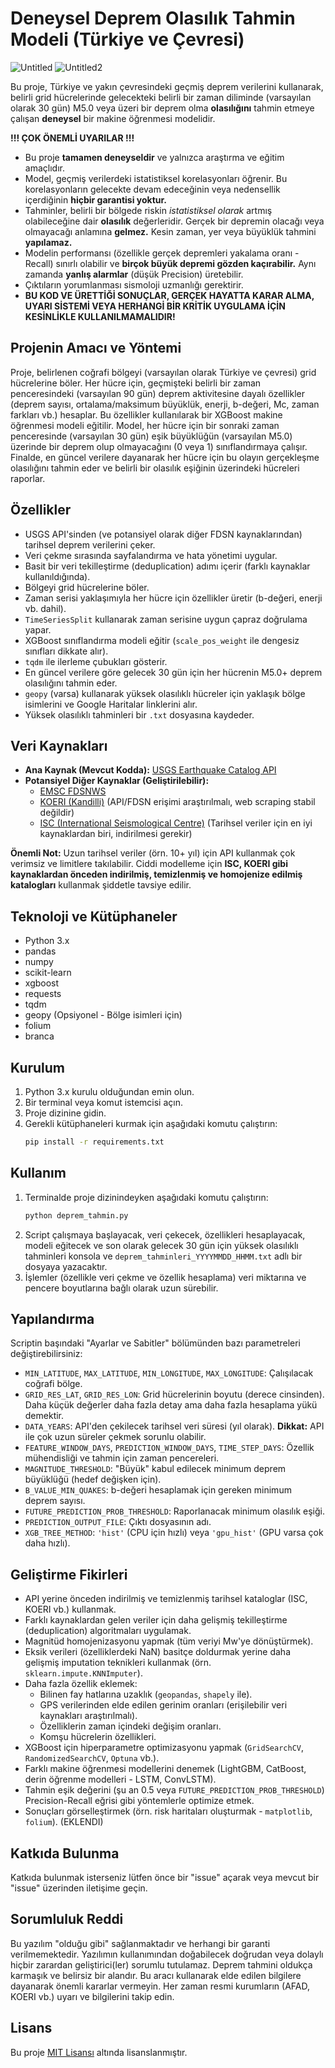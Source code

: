 # Deneysel Deprem Olasılık Tahmin Modeli (Türkiye ve Çevresi)

![Untitled](https://github.com/user-attachments/assets/f7656075-5fa0-4d49-87d6-466ccdc28490)
![Untitled2](https://github.com/user-attachments/assets/edb358f0-a1c8-4c83-941c-7bd67ced55d5)


Bu proje, Türkiye ve yakın çevresindeki geçmiş deprem verilerini kullanarak, belirli grid hücrelerinde gelecekteki belirli bir zaman diliminde (varsayılan olarak 30 gün) M5.0 veya üzeri bir deprem olma **olasılığını** tahmin etmeye çalışan **deneysel** bir makine öğrenmesi modelidir.

**!!! ÇOK ÖNEMLİ UYARILAR !!!**

*   Bu proje **tamamen deneyseldir** ve yalnızca araştırma ve eğitim amaçlıdır.
*   Model, geçmiş verilerdeki istatistiksel korelasyonları öğrenir. Bu korelasyonların gelecekte devam edeceğinin veya nedensellik içerdiğinin **hiçbir garantisi yoktur.**
*   Tahminler, belirli bir bölgede riskin *istatistiksel olarak* artmış olabileceğine dair **olasılık** değerleridir. Gerçek bir depremin olacağı veya olmayacağı anlamına **gelmez.** Kesin zaman, yer veya büyüklük tahmini **yapılamaz.**
*   Modelin performansı (özellikle gerçek depremleri yakalama oranı - Recall) sınırlı olabilir ve **birçok büyük depremi gözden kaçırabilir.** Aynı zamanda **yanlış alarmlar** (düşük Precision) üretebilir.
*   Çıktıların yorumlanması sismoloji uzmanlığı gerektirir.
*   **BU KOD VE ÜRETTİĞİ SONUÇLAR, GERÇEK HAYATTA KARAR ALMA, UYARI SİSTEMİ VEYA HERHANGİ BİR KRİTİK UYGULAMA İÇİN KESİNLİKLE KULLANILMAMALIDIR!**

## Projenin Amacı ve Yöntemi

Proje, belirlenen coğrafi bölgeyi (varsayılan olarak Türkiye ve çevresi) grid hücrelerine böler. Her hücre için, geçmişteki belirli bir zaman penceresindeki (varsayılan 90 gün) deprem aktivitesine dayalı özellikler (deprem sayısı, ortalama/maksimum büyüklük, enerji, b-değeri, Mc, zaman farkları vb.) hesaplar. Bu özellikler kullanılarak bir XGBoost makine öğrenmesi modeli eğitilir. Model, her hücre için bir sonraki zaman penceresinde (varsayılan 30 gün) eşik büyüklüğün (varsayılan M5.0) üzerinde bir deprem olup olmayacağını (0 veya 1) sınıflandırmaya çalışır. Finalde, en güncel verilere dayanarak her hücre için bu olayın gerçekleşme olasılığını tahmin eder ve belirli bir olasılık eşiğinin üzerindeki hücreleri raporlar.

## Özellikler

*   USGS API'sinden (ve potansiyel olarak diğer FDSN kaynaklarından) tarihsel deprem verilerini çeker.
*   Veri çekme sırasında sayfalandırma ve hata yönetimi uygular.
*   Basit bir veri tekilleştirme (deduplication) adımı içerir (farklı kaynaklar kullanıldığında).
*   Bölgeyi grid hücrelerine böler.
*   Zaman serisi yaklaşımıyla her hücre için özellikler üretir (b-değeri, enerji vb. dahil).
*   `TimeSeriesSplit` kullanarak zaman serisine uygun çapraz doğrulama yapar.
*   XGBoost sınıflandırma modeli eğitir (`scale_pos_weight` ile dengesiz sınıfları dikkate alır).
*   `tqdm` ile ilerleme çubukları gösterir.
*   En güncel verilere göre gelecek 30 gün için her hücrenin M5.0+ deprem olasılığını tahmin eder.
*   `geopy` (varsa) kullanarak yüksek olasılıklı hücreler için yaklaşık bölge isimlerini ve Google Haritalar linklerini alır.
*   Yüksek olasılıklı tahminleri bir `.txt` dosyasına kaydeder.

## Veri Kaynakları

*   **Ana Kaynak (Mevcut Kodda):** [USGS Earthquake Catalog API](https://earthquake.usgs.gov/fdsnws/event/1/)
*   **Potansiyel Diğer Kaynaklar (Geliştirilebilir):**
    *   [EMSC FDSNWS](https://www.seismicportal.eu/fdsnws/event/1/)
    *   [KOERI (Kandilli)](http://www.koeri.boun.edu.tr/scripts/lst0.asp) (API/FDSN erişimi araştırılmalı, web scraping stabil değildir)
    *   [ISC (International Seismological Centre)](http://www.isc.ac.uk/iscbulletin/) (Tarihsel veriler için en iyi kaynaklardan biri, indirilmesi gerekir)

**Önemli Not:** Uzun tarihsel veriler (örn. 10+ yıl) için API kullanmak çok verimsiz ve limitlere takılabilir. Ciddi modelleme için **ISC, KOERI gibi kaynaklardan önceden indirilmiş, temizlenmiş ve homojenize edilmiş katalogları** kullanmak şiddetle tavsiye edilir.

## Teknoloji ve Kütüphaneler

*   Python 3.x
*   pandas
*   numpy
*   scikit-learn
*   xgboost
*   requests
*   tqdm
*   geopy (Opsiyonel - Bölge isimleri için)
*   folium
*   branca

## Kurulum

1.  Python 3.x kurulu olduğundan emin olun.
2.  Bir terminal veya komut istemcisi açın.
3.  Proje dizinine gidin.
4.  Gerekli kütüphaneleri kurmak için aşağıdaki komutu çalıştırın:
    ```bash
    pip install -r requirements.txt
    ```

## Kullanım

1.  Terminalde proje dizinindeyken aşağıdaki komutu çalıştırın:
    ```bash
    python deprem_tahmin.py
    ```
2.  Script çalışmaya başlayacak, veri çekecek, özellikleri hesaplayacak, modeli eğitecek ve son olarak gelecek 30 gün için yüksek olasılıklı tahminleri konsola ve `deprem_tahminleri_YYYYMMDD_HHMM.txt` adlı bir dosyaya yazacaktır.
3.  İşlemler (özellikle veri çekme ve özellik hesaplama) veri miktarına ve pencere boyutlarına bağlı olarak uzun sürebilir.

## Yapılandırma

Scriptin başındaki "Ayarlar ve Sabitler" bölümünden bazı parametreleri değiştirebilirsiniz:

*   `MIN_LATITUDE`, `MAX_LATITUDE`, `MIN_LONGITUDE`, `MAX_LONGITUDE`: Çalışılacak coğrafi bölge.
*   `GRID_RES_LAT`, `GRID_RES_LON`: Grid hücrelerinin boyutu (derece cinsinden). Daha küçük değerler daha fazla detay ama daha fazla hesaplama yükü demektir.
*   `DATA_YEARS`: API'den çekilecek tarihsel veri süresi (yıl olarak). **Dikkat:** API ile çok uzun süreler çekmek sorunlu olabilir.
*   `FEATURE_WINDOW_DAYS`, `PREDICTION_WINDOW_DAYS`, `TIME_STEP_DAYS`: Özellik mühendisliği ve tahmin için zaman pencereleri.
*   `MAGNITUDE_THRESHOLD`: "Büyük" kabul edilecek minimum deprem büyüklüğü (hedef değişken için).
*   `B_VALUE_MIN_QUAKES`: b-değeri hesaplamak için gereken minimum deprem sayısı.
*   `FUTURE_PREDICTION_PROB_THRESHOLD`: Raporlanacak minimum olasılık eşiği.
*   `PREDICTION_OUTPUT_FILE`: Çıktı dosyasının adı.
*   `XGB_TREE_METHOD`: `'hist'` (CPU için hızlı) veya `'gpu_hist'` (GPU varsa çok daha hızlı).

## Geliştirme Fikirleri

*   API yerine önceden indirilmiş ve temizlenmiş tarihsel kataloglar (ISC, KOERI vb.) kullanmak.
*   Farklı kaynaklardan gelen veriler için daha gelişmiş tekilleştirme (deduplication) algoritmaları uygulamak.
*   Magnitüd homojenizasyonu yapmak (tüm veriyi Mw'ye dönüştürmek).
*   Eksik verileri (özelliklerdeki NaN) basitçe doldurmak yerine daha gelişmiş imputation teknikleri kullanmak (örn. `sklearn.impute.KNNImputer`).
*   Daha fazla özellik eklemek:
    *   Bilinen fay hatlarına uzaklık (`geopandas`, `shapely` ile).
    *   GPS verilerinden elde edilen gerinim oranları (erişilebilir veri kaynakları araştırılmalı).
    *   Özelliklerin zaman içindeki değişim oranları.
    *   Komşu hücrelerin özellikleri.
*   XGBoost için hiperparametre optimizasyonu yapmak (`GridSearchCV`, `RandomizedSearchCV`, `Optuna` vb.).
*   Farklı makine öğrenmesi modellerini denemek (LightGBM, CatBoost, derin öğrenme modelleri - LSTM, ConvLSTM).
*   Tahmin eşik değerini (şu an 0.5 veya `FUTURE_PREDICTION_PROB_THRESHOLD`) Precision-Recall eğrisi gibi yöntemlerle optimize etmek.
*   Sonuçları görselleştirmek (örn. risk haritaları oluşturmak - `matplotlib`, `folium`). (EKLENDI)

## Katkıda Bulunma

Katkıda bulunmak isterseniz lütfen önce bir "issue" açarak veya mevcut bir "issue" üzerinden iletişime geçin.

## Sorumluluk Reddi

Bu yazılım "olduğu gibi" sağlanmaktadır ve herhangi bir garanti verilmemektedir. Yazılımın kullanımından doğabilecek doğrudan veya dolaylı hiçbir zarardan geliştirici(ler) sorumlu tutulamaz. Deprem tahmini oldukça karmaşık ve belirsiz bir alandır. Bu aracı kullanarak elde edilen bilgilere dayanarak önemli kararlar vermeyin. Her zaman resmi kurumların (AFAD, KOERI vb.) uyarı ve bilgilerini takip edin.

## Lisans

Bu proje [MIT Lisansı](https://opensource.org/licenses/MIT) altında lisanslanmıştır.
